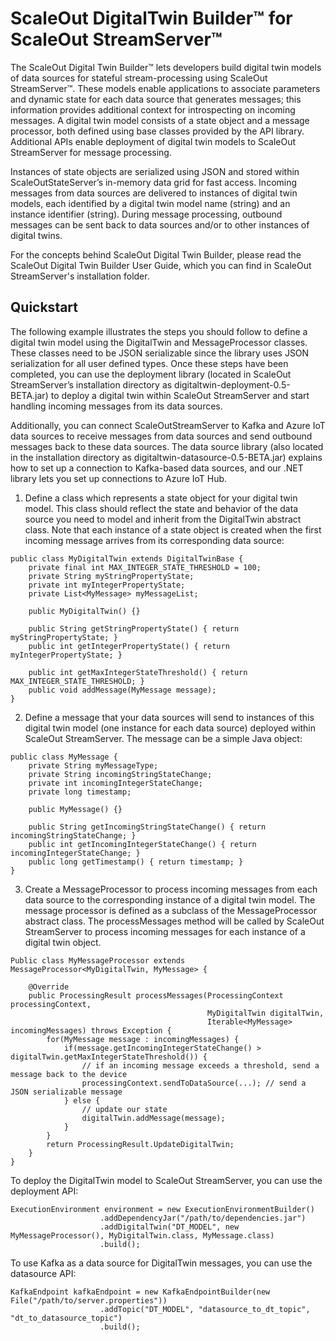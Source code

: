 # ScaleOut DigitalTwin Builder&trade; for ScaleOut StreamServer&trade;

The ScaleOut Digital Twin Builder™ lets developers build digital twin models of data sources for stateful stream-processing using ScaleOut StreamServer™. These models enable applications to associate parameters and dynamic state for each data source that generates messages; this information provides additional context for introspecting on incoming messages. A digital twin model consists of a state object and a message processor, both defined using base classes provided by the API library. Additional APIs enable deployment of digital twin models to ScaleOut StreamServer for message processing.

Instances of state objects are serialized using JSON and stored within ScaleOutStateServer’s in-memory data grid for fast access. Incoming messages from data sources are delivered to instances of digital twin models, each identified by a digital twin model name (string) and an instance identifier (string). During message processing, outbound messages can be sent back to data sources and/or to other instances of digital twins.

For the concepts behind ScaleOut Digital Twin Builder, please read the ScaleOut Digital Twin Builder User Guide, which you can find in ScaleOut StreamServer's installation folder.

## Quickstart 

The following example illustrates the steps you should follow to define a digital twin model using the DigitalTwin and MessageProcessor classes. These classes need to be JSON serializable since the library uses JSON serialization for all user defined types. Once these steps have been completed, you can use the deployment library (located in ScaleOut StreamServer’s installation directory as digitaltwin-deployment-0.5-BETA.jar) to deploy a digital twin within ScaleOut StreamServer and start handling incoming messages from its data sources.

Additionally, you can connect ScaleOutStreamServer to Kafka and Azure IoT data sources to receive messages from data sources and send outbound messages back to these data sources. The data source library (also located in the installation directory as digitaltwin-datasource-0.5-BETA.jar) explains how to set up a connection to Kafka-based data sources, and our .NET library lets you set up connections to Azure IoT Hub.
 

1) Define a class which represents a state object for your digital twin model. This class should reflect the state and behavior of the data source you need to model and inherit from the DigitalTwin abstract class. Note that each instance of a state object is created when the first incoming message arrives from its corresponding data source:

```
public class MyDigitalTwin extends DigitalTwinBase {
    private final int MAX_INTEGER_STATE_THRESHOLD = 100;
    private String myStringPropertyState;
    private int myIntegerPropertyState;
    private List<MyMessage> myMessageList; 

    public MyDigitalTwin() {}
    
    public String getStringPropertyState() { return myStringPropertyState; }
    public int getIntegerPropertyState() { return myIntegerPropertyState; }
    
    public int getMaxIntegerStateThreshold() { return MAX_INTEGER_STATE_THRESHOLD; }
    public void addMessage(MyMessage message); 
} 
```

2) Define a message that your data sources will send to instances of this digital twin model (one instance for each data source) deployed within ScaleOut StreamServer. The message can be a simple Java object:

```
public class MyMessage {
    private String myMessageType;
    private String incomingStringStateChange;
    private int incomingIntegerStateChange;
    private long timestamp;
    
    public MyMessage() {}
    
    public String getIncomingStringStateChange() { return incomingStringStateChange; }
    public int getIncomingIntegerStateChange() { return incomingIntegerStateChange; }
    public long getTimestamp() { return timestamp; }
}
```

3) Create a MessageProcessor to process incoming messages from each data source to the corresponding instance of a digital twin model. The message processor is defined as a subclass of the MessageProcessor abstract class. The processMessages method will be called by ScaleOut StreamServer to process incoming messages for each instance of a digital twin object.

```
Public class MyMessageProcessor extends MessageProcessor<MyDigitalTwin, MyMessage> {

    @Override
    public ProcessingResult processMessages(ProcessingContext processingContext, 
                                            MyDigitalTwin digitalTwin, 
                                            Iterable<MyMessage> incomingMessages) throws Exception {
        for(MyMessage message : incomingMessages) {
            if(message.getIncomingIntegerStateChange() > digitalTwin.getMaxIntegerStateThreshold()) {
                // if an incoming message exceeds a threshold, send a message back to the device
                processingContext.sendToDataSource(...); // send a JSON serializable message
            } else {
                // update our state 
                digitalTwin.addMessage(message);
            }
        }
        return ProcessingResult.UpdateDigitalTwin;
    }
}
```

To deploy the DigitalTwin model to ScaleOut StreamServer, you can use the deployment API: 

```
ExecutionEnvironment environment = new ExecutionEnvironmentBuilder()
                    .addDependencyJar("/path/to/dependencies.jar")
                    .addDigitalTwin("DT_MODEL", new MyMessageProcessor(), MyDigitalTwin.class, MyMessage.class)
                    .build();
```

To use Kafka as a data source for DigitalTwin messages, you can use the datasource API: 

```
KafkaEndpoint kafkaEndpoint = new KafkaEndpointBuilder(new File("/path/to/server.properties"))
                    .addTopic("DT_MODEL", "datasource_to_dt_topic", "dt_to_datasource_topic")
                    .build();
```
